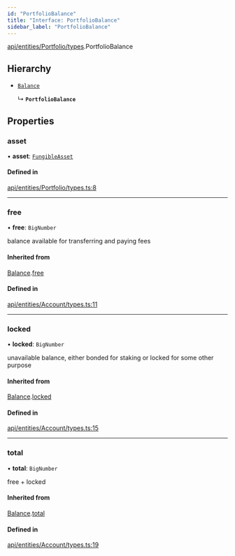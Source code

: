 ```yaml
---
id: "PortfolioBalance"
title: "Interface: PortfolioBalance"
sidebar_label: "PortfolioBalance"
---
```


[api/entities/Portfolio/types](../../../../../../modules/API/Entities/Portfolio/Types/Types.md).PortfolioBalance

## Hierarchy

- [`Balance`](../../../Account/Types/Balance/Balance.md)

  ↳ **`PortfolioBalance`**

## Properties

### asset

• **asset**: [`FungibleAsset`](../../../../../../classes/API/Entities/Asset/Fungible/FungibleAsset.md)

#### Defined in

[api/entities/Portfolio/types.ts:8](https://github.com/PolymeshAssociation/polymesh-sdk/blob/8a9158669/src/api/entities/Portfolio/types.ts#L8)

___

### free

• **free**: `BigNumber`

balance available for transferring and paying fees

#### Inherited from

[Balance](../../../Account/Types/Balance/Balance.md).[free](../../../Account/Types/Balance/Balance.md#free)

#### Defined in

[api/entities/Account/types.ts:11](https://github.com/PolymeshAssociation/polymesh-sdk/blob/8a9158669/src/api/entities/Account/types.ts#L11)

___

### locked

• **locked**: `BigNumber`

unavailable balance, either bonded for staking or locked for some other purpose

#### Inherited from

[Balance](../../../Account/Types/Balance/Balance.md).[locked](../../../Account/Types/Balance/Balance.md#locked)

#### Defined in

[api/entities/Account/types.ts:15](https://github.com/PolymeshAssociation/polymesh-sdk/blob/8a9158669/src/api/entities/Account/types.ts#L15)

___

### total

• **total**: `BigNumber`

free + locked

#### Inherited from

[Balance](../../../Account/Types/Balance/Balance.md).[total](../../../Account/Types/Balance/Balance.md#total)

#### Defined in

[api/entities/Account/types.ts:19](https://github.com/PolymeshAssociation/polymesh-sdk/blob/8a9158669/src/api/entities/Account/types.ts#L19)
